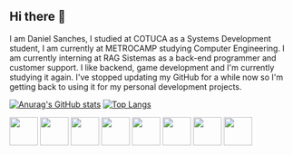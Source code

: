 ## Hi there 👋

I am Daniel Sanches, I studied at COTUCA as a Systems Development student, I am currently at METROCAMP studying Computer Engineering. I am currently interning at RAG Sistemas as a back-end programmer and customer support. I like backend, game development and I'm currently studying it again. I've stopped updating my GitHub for a while now so I'm getting back to using it for my personal development projects.

[![Anurag's GitHub stats](https://github-readme-stats.vercel.app/api?username=sanyyel&theme=radical)](https://github.com/anuraghazra/github-readme-stats)
[![Top Langs](https://github-readme-stats.vercel.app/api/top-langs/?username=sanyyel&layout=compact&theme=radical)](https://github.com/anuraghazra/github-readme-stats)



<div>
  <img src="https://cdn.jsdelivr.net/gh/devicons/devicon@latest/icons/python/python-original.svg" width="50" height="50"/>
  <img src="https://cdn.jsdelivr.net/gh/devicons/devicon@latest/icons/csharp/csharp-original.svg" width="50" height="50"/>
  <img src="https://cdn.jsdelivr.net/gh/devicons/devicon@latest/icons/dotnetcore/dotnetcore-original.svg" width="50" height="50"/>
  <img src="https://cdn.jsdelivr.net/gh/devicons/devicon@latest/icons/html5/html5-original.svg" width="50" height="50"/>
  <img src="https://cdn.jsdelivr.net/gh/devicons/devicon@latest/icons/javascript/javascript-original.svg" width="50" height="50"/>
  <img src="https://cdn.jsdelivr.net/gh/devicons/devicon@latest/icons/css3/css3-original.svg" width="50" height="50"/>
  <img src="https://cdn.jsdelivr.net/gh/devicons/devicon@latest/icons/vuejs/vuejs-original.svg" width="50" height="50"/>
  <img src="https://cdn.jsdelivr.net/gh/devicons/devicon@latest/icons/unity/unity-original.svg" width="50" height="50"/>
  
</div>

<!--
**Sanyyel/sanyyel** is a ✨ _special_ ✨ repository because its `README.md` (this file) appears on your GitHub profile.

Here are some ideas to get you started:

- 🔭 I’m currently working on ...
- 🌱 I’m currently learning ...
- 👯 I’m looking to collaborate on ...
- 🤔 I’m looking for help with ...
- 💬 Ask me about ...
- 📫 How to reach me: ...
- 😄 Pronouns: ...
- ⚡ Fun fact: ...
-->
